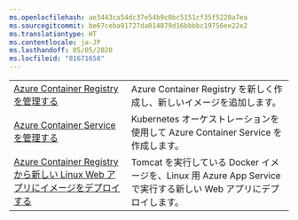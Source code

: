 ```yaml
---
ms.openlocfilehash: ae3443ca54dc37e54b9c0bc5151cf35f5220a7ea
ms.sourcegitcommit: be67ceba91727da014879d16bbbbc19756ee22e2
ms.translationtype: HT
ms.contentlocale: ja-JP
ms.lasthandoff: 05/05/2020
ms.locfileid: "81671658"
---
```

|  |  |
|---------|---------|
| [Azure Container Registry を管理する][1] | Azure Container Registry を新しく作成し、新しいイメージを追加します。 | 
| [Azure Container Service を管理する][2] | Kubernetes オーケストレーションを使用して Azure Container Service を作成します。 | 
| [Azure Container Registry から新しい Linux Web アプリにイメージをデプロイする][3] | Tomcat を実行している Docker イメージを、Linux 用 Azure App Service で実行する新しい Web アプリにデプロイします。 | 

[1]: https://github.com/Azure-Samples/acr-java-manage-azure-container-registry/
[2]: https://azure.microsoft.com/resources/samples/acs-java-manage-azure-container-service-with-kubernetes-orchestrator/
[3]: https://github.com/Azure-Samples/app-service-java-deploy-image-from-acr-to-linux/
